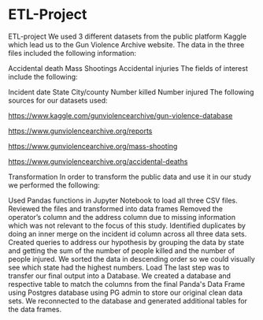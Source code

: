 # ETL-Project

ETL-project
We used 3 different datasets from the public platform Kaggle which lead us to the Gun Violence Archive website. The data in the three files included the following information:

Accidental death
Mass Shootings
Accidental injuries
The fields of interest include the following:

Incident date
State
City/county
Number killed
Number injured
The following sources for our datasets used:

https://www.kaggle.com/gunviolencearchive/gun-violence-database

https://www.gunviolencearchive.org/reports

https://www.gunviolencearchive.org/mass-shooting

https://www.gunviolencearchive.org/accidental-deaths

Transformation
In order to transform the public data and use it in our study we performed the following:

Used Pandas functions in Jupyter Notebook to load all three CSV files.
Reviewed the files and transformed into data frames
Removed the operator’s column and the address column due to missing information which was not relevant to the focus of this study.
Identified duplicates by doing an inner merge on the incident id column across all three data sets.
Created queries to address our hypothesis by grouping the data by state and getting the sum of the number of people killed and the number of people injured. We sorted the data in descending order so we could visually see which state had the highest numbers.
Load
The last step was to transfer our final output into a Database. We created a database and respective table to match the columns from the final Panda's Data Frame using Postgres database using PG admin to store our original clean data sets. We reconnected to the database and generated additional tables for the data frames.
